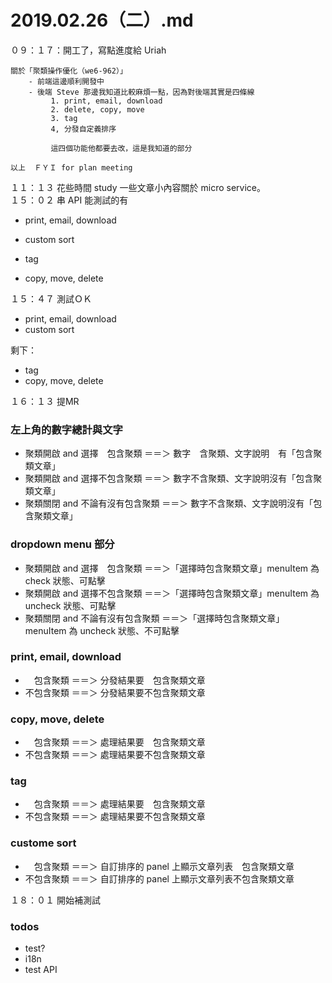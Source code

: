 # 2019.02.26（二）.md

０９：１７：開工了，寫點進度給 Uriah
```
關於「聚類操作優化（we6-962）」
    - 前端這邊順利開發中
    - 後端 Steve 那邊我知道比較麻煩一點，因為對後端其實是四條線
         1. print, email, download
         2. delete, copy, move
         3. tag
         4, 分發自定義排序

         這四個功能他都要去改，這是我知道的部分

以上  ＦＹＩ for plan meeting
```

１１：１３ 花些時間 study 一些文章小內容關於 micro service。  
１５：０２ 串 API
能測試的有
- print, email, download
- custom sort

- tag
- copy, move, delete

１５：４７ 測試ＯＫ
- print, email, download
- custom sort

剩下： 
- tag
- copy, move, delete

１６：１３ 提MR

### 左上角的數字總計與文字
- 聚類開啟 and 選擇　包含聚類 ＝＝＞ 數字　含聚類、文字說明　有「包含聚類文章」
- 聚類開啟 and 選擇不包含聚類 ＝＝＞ 數字不含聚類、文字說明沒有「包含聚類文章」
- 聚類關閉 and 不論有沒有包含聚類 ＝＝＞ 數字不含聚類、文字說明沒有「包含聚類文章」

### dropdown menu 部分
- 聚類開啟 and 選擇　包含聚類 ＝＝＞「選擇時包含聚類文章」menuItem 為 check 狀態、可點擊
- 聚類開啟 and 選擇不包含聚類 ＝＝＞「選擇時包含聚類文章」menuItem 為 uncheck 狀態、可點擊
- 聚類關閉 and 不論有沒有包含聚類 ＝＝＞「選擇時包含聚類文章」menuItem 為 uncheck 狀態、不可點擊

### print, email, download
- 　包含聚類 ＝＝＞ 分發結果要　包含聚類文章
- 不包含聚類 ＝＝＞ 分發結果要不包含聚類文章

### copy, move, delete
- 　包含聚類 ＝＝＞ 處理結果要　包含聚類文章
- 不包含聚類 ＝＝＞ 處理結果要不包含聚類文章

### tag
- 　包含聚類 ＝＝＞ 處理結果要　包含聚類文章
- 不包含聚類 ＝＝＞ 處理結果要不包含聚類文章

### custome sort
- 　包含聚類 ＝＝＞ 自訂排序的 panel 上顯示文章列表　包含聚類文章
- 不包含聚類 ＝＝＞ 自訂排序的 panel 上顯示文章列表不包含聚類文章


１８：０１ 開始補測試

### todos
- test?
- i18n
- test API
